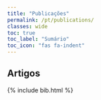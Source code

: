 ```yaml
---
title: "Publicações"
permalink: /pt/publications/
classes: wide
toc: true
toc_label: "Sumário"
toc_icon: "fas fa-indent"
---
```



## Artigos

{% include bib.html %}


